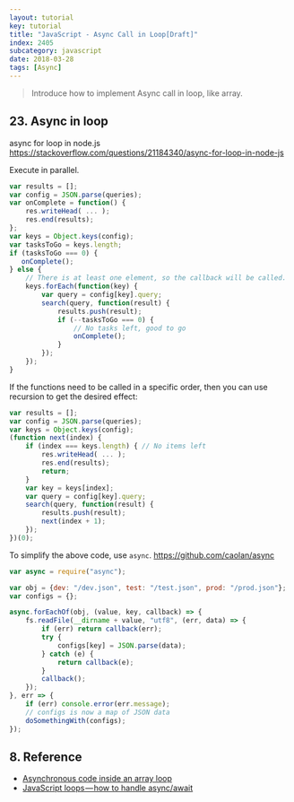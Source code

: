 ```yaml
---
layout: tutorial
key: tutorial
title: "JavaScript - Async Call in Loop[Draft]"
index: 2405
subcategory: javascript
date: 2018-03-28
tags: [Async]
---
```


> Introduce how to implement Async call in loop, like array.

## 23. Async in loop
async for loop in node.js
https://stackoverflow.com/questions/21184340/async-for-loop-in-node-js

 Execute in parallel.
```javascript
var results = [];
var config = JSON.parse(queries);
var onComplete = function() {
    res.writeHead( ... );
    res.end(results);
};
var keys = Object.keys(config);
var tasksToGo = keys.length;
if (tasksToGo === 0) {
   onComplete();
} else {
    // There is at least one element, so the callback will be called.
    keys.forEach(function(key) {
        var query = config[key].query;
        search(query, function(result) {
            results.push(result);
            if (--tasksToGo === 0) {
                // No tasks left, good to go
                onComplete();
            }
        });
    });
}
```
If the functions need to be called in a specific order, then you can use recursion to get the desired effect:
```javascript
var results = [];
var config = JSON.parse(queries);
var keys = Object.keys(config);
(function next(index) {
    if (index === keys.length) { // No items left
        res.writeHead( ... );
        res.end(results);
        return;
    }
    var key = keys[index];
    var query = config[key].query;
    search(query, function(result) {
        results.push(result);
        next(index + 1);
    });
})(0);
```
To simplify the above code, use `async`.
https://github.com/caolan/async
```javascript
var async = require("async");

var obj = {dev: "/dev.json", test: "/test.json", prod: "/prod.json"};
var configs = {};

async.forEachOf(obj, (value, key, callback) => {
    fs.readFile(__dirname + value, "utf8", (err, data) => {
        if (err) return callback(err);
        try {
            configs[key] = JSON.parse(data);
        } catch (e) {
            return callback(e);
        }
        callback();
    });
}, err => {
    if (err) console.error(err.message);
    // configs is now a map of JSON data
    doSomethingWith(configs);
});
```

## 8. Reference
* [Asynchronous code inside an array loop](https://codeburst.io/asynchronous-code-inside-an-array-loop-c5d704006c99)
* [JavaScript loops — how to handle async/await](https://blog.lavrton.com/javascript-loops-how-to-handle-async-await-6252dd3c795)
